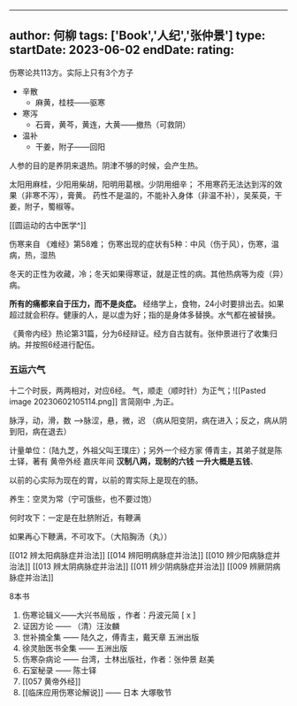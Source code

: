 
---
author: 何柳
tags: ['Book','人纪','张仲景']
type: 
startDate: 2023-06-02
endDate:
rating: 
---


伤寒论共113方。实际上只有3个方子
- 辛散
	- 麻黄，桂枝——驱寒
- 寒泻
	- 石膏，黄芩，黄连，大黄——撤热（可救阴）
- 温补
	- 干姜，附子——回阳

人参的目的是养阴来退热。阴津不够的时候，会产生热。

太阳用麻桂，少阳用柴胡，阳明用葛根。少阴用细辛；
不用寒药无法达到泻的效果（非寒不泻），膏黄。
药性不是温的，不能补入身体（非温不补），吴茱萸，干姜，附子，蜀椒等。


[[圆运动的古中医学^]]


伤寒来自 《难经》第58难；
伤寒出现的症状有5种：中风（伤于风），伤寒，温病，热，湿热

冬天的正性为收藏，冷；冬天如果得寒证，就是正性的病。其他热病等为疫（异）病。

**所有的痛都来自于压力，而不是炎症。**
经络学上，食物，24小时要排出去。如果超过就会积存。健康的人，是以虚为好；指的是身体多替换。水气都在被替换。

《黄帝内经》热论第31篇，分为6经辩证。经方自古就有。张仲景进行了收集归纳。并按照6经进行配伍。


### 五运六气 
十二个时辰，两两相对，对应6经。
气，顺走（顺时针）为正气；![[Pasted image 20230602105114.png]]
言简刚中 ,为正。

脉浮，动，滑，数  ——>脉涩，悬，微，迟  （病从阳变阴，病在进入；反之，病从阴到阳，病在退去）


计量单位：（陆九芝，外祖父叫王璞庄）；另外一个经方家 傅青主，其弟子就是陈士铎，著有 黄帝外经
嘉庆年间
**汉制八两，现制的六钱**
**一升大概是五钱**、


以前的心实际为现在的胃，以前的胃实际上是现在的肠。

养生：空灵为常（宁可饿些，也不要过饱）

何时攻下：一定是在肚脐附近，有鞭满

如果再心下鞭满，不可攻下。（大陷胸汤（丸））

[[012 辨太阳病脉症并治法]]
[[014 辨阳明病脉症并治法]]
[[010 辨少阳病脉症并治法]]
[[013 辨太阴病脉症并治法]]
[[011 辨少阴病脉症并治法]]
[[009 辨厥阴病脉症并治法]]




8本书 
1. 伤寒论辑义——大兴书局版 ，作者：丹波元简 [ x ] 
2. 证因方论 —— （清）汪汝麟
3. 世补摘全集 —— 陆久之，傅青主，戴天章 五洲出版
4. 徐灵胎医书全集 —— 五洲出版
5. 伤寒杂病论 —— 台湾，士林出版社，作者：张仲景      赵美
6. 石室秘录 —— 陈士铎
7. [[057 黄帝外经]] 
8. [[临床应用伤寒论解说]] —— 日本 大塚敬节




